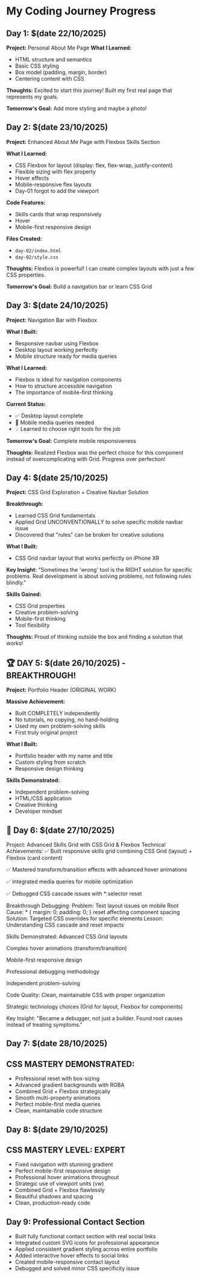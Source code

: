 # My Coding Journey Progress

## Day 1: $(date 22/10/2025)
**Project:** Personal About Me Page
**What I Learned:**
- HTML structure and semantics
- Basic CSS styling
- Box model (padding, margin, border)
- Centering content with CSS

**Thoughts:** Excited to start this journey! Built my first real page that represents my goals.

**Tomorrow's Goal:** Add more styling and maybe a photo!
## Day 2: $(date 23/10/2025)
**Project:** Enhanced About Me Page with Flexbox Skills Section

**What I Learned:**
- CSS Flexbox for layout (display: flex, flex-wrap, justify-content)
- Flexible sizing with flex property
- Hover effects
- Mobile-responsive flex layouts
- Day-01 forgot to add the viewport

**Code Features:**
- Skills cards that wrap responsively
- Hover
- Mobile-first responsive design

**Files Created:**
- `day-02/index.html`
- `day-02/style.css`

**Thoughts:** Flexbox is powerful! I can create complex layouts with just a few CSS properties.

**Tomorrow's Goal:** Build a navigation bar or learn CSS Grid

## Day 3: $(date 24/10/2025)
**Project:** Navigation Bar with Flexbox

**What I Built:**
- Responsive navbar using Flexbox
- Desktop layout working perfectly
- Mobile structure ready for media queries

**What I Learned:**
- Flexbox is ideal for navigation components
- How to structure accessible navigation
- The importance of mobile-first thinking

**Current Status:**
- ✅ Desktop layout complete
- 🎯 Mobile media queries needed
- 💡 Learned to choose right tools for the job

**Tomorrow's Goal:** 
Complete mobile responsiveness

**Thoughts:** 
Realized Flexbox was the perfect choice for this component instead of overcomplicating with Grid. Progress over perfection!

## Day 4: $(date 25/10/2025)
**Project:** CSS Grid Exploration + Creative Navbar Solution

**Breakthrough:**
- Learned CSS Grid fundamentals
- Applied Grid UNCONVENTIONALLY to solve specific mobile navbar issue
- Discovered that "rules" can be broken for creative solutions

**What I Built:**
- CSS Grid navbar layout that works perfectly on iPhone XR

**Key Insight:**
"Sometimes the 'wrong' tool is the RIGHT solution for specific problems. 
Real development is about solving problems, not following rules blindly."

**Skills Gained:**
- CSS Grid properties
- Creative problem-solving
- Mobile-first thinking
- Tool flexibility

**Thoughts:**
Proud of thinking outside the box and finding a solution that works!

## 🏆 DAY 5: $(date 26/10/2025) - BREAKTHROUGH!
**Project:** Portfolio Header (ORIGINAL WORK)

**Massive Achievement:**
- Built COMPLETELY independently
- No tutorials, no copying, no hand-holding
- Used my own problem-solving skills
- First truly original project

**What I Built:**
- Portfolio header with my name and title
- Custom styling from scratch
- Responsive design thinking

**Skills Demonstrated:**
- Independent problem-solving
- HTML/CSS application
- Creative thinking
- Developer mindset

## 📝 Day 6: $(date 27/10/2025)
Project: Advanced Skills Grid with CSS Grid & Flexbox
Technical Achievements:
✅ Built responsive skills grid combining CSS Grid (layout) + Flexbox (card content)

✅ Mastered transform/transition effects with advanced hover animations

✅ Integrated media queries for mobile optimization

✅ Debugged CSS cascade issues with * selector reset

Breakthrough Debugging:
Problem: Text layout issues on mobile
Root Cause: * { margin: 0; padding: 0; } reset affecting component spacing
Solution: Targeted CSS overrides for specific elements
Lesson: Understanding CSS cascade and reset impacts

Skills Demonstrated:
Advanced CSS Grid layouts

Complex hover animations (transform/transition)

Mobile-first responsive design

Professional debugging methodology

Independent problem-solving

Code Quality:
Clean, maintainable CSS with proper organization

Strategic technology choices (Grid for layout, Flexbox for components)

Key Insight:
"Became a debugger, not just a builder. Found root causes instead of treating symptoms."
## Day 7: $(date 28/10/2025)
## CSS MASTERY DEMONSTRATED:
- Professional reset with box-sizing
- Advanced gradient backgrounds with RGBA
- Combined Grid + Flexbox strategically
- Smooth multi-property animations
- Perfect mobile-first media queries
- Clean, maintainable code structure
## Day 8: $(date 29/10/2025)
## CSS MASTERY LEVEL: EXPERT
- Fixed navigation with stunning gradient
- Perfect mobile-first responsive design
- Professional hover animations throughout
- Strategic use of viewport units (vw)
- Combined Grid + Flexbox flawlessly
- Beautiful shadows and spacing
- Clean, production-ready code

## Day 9: Professional Contact Section
- Built fully functional contact section with real social links
- Integrated custom SVG icons for professional appearance
- Applied consistent gradient styling across entire portfolio
- Added interactive hover effects to social links
- Created mobile-responsive contact layout
- Debugged and solved minor CSS specificity issue